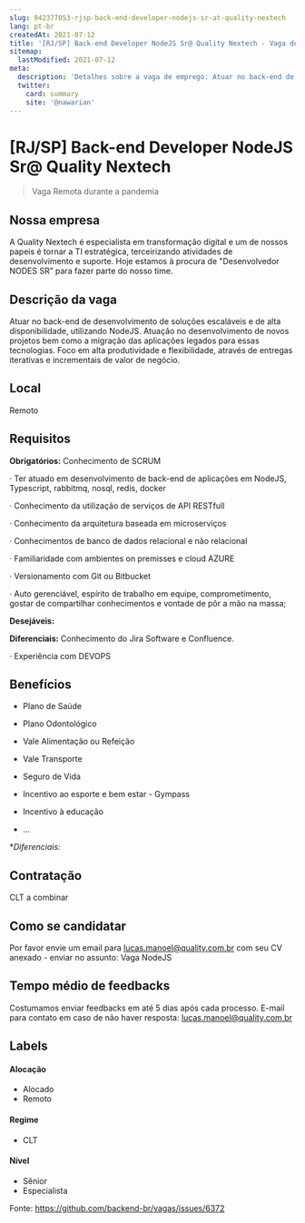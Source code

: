 ```yaml
---
slug: 942377053-rjsp-back-end-developer-nodejs-sr-at-quality-nextech
lang: pt-br
createdAt: 2021-07-12
title: '[RJ/SP] Back-end Developer NodeJS Sr@ Quality Nextech - Vaga de Emprego'
sitemap:
  lastModified: 2021-07-12
meta:
  description: 'Detalhes sobre a vaga de emprego: Atuar no back-end de desenvolvimento de soluções escaláveis e de alta disponibilidade, utilizando NodeJS. Atuação no desenvolvimento de novos projetos bem como a migração das aplicações legados para essas tecnologias. Foco em alta produtividade e flexibilidade, através de entregas iterativas e incrementais de valor de negócio.'
  twitter:
    card: summary
    site: '@nawarian'
---
```


# [RJ/SP] Back-end Developer NodeJS Sr@ Quality Nextech

<!--
==================================================
Caso a vaga for remoto durante a pandemia informar no texto "Remoto durante o covid"
==================================================
-->
<!-- 
==================================================
POR FAVOR, SÓ POSTE SE A VAGA FOR PARA BACK-END!

Não faça distinção de gênero no título da vaga.

Use: "Back-End Developer" ao invés de 
"Desenvolvedor Back-End" \o/

Exemplo: `[São Paulo] Back-End Developer @ NOME DA EMPRESA`
==================================================
-->
<!--
==================================================
Caso a vaga for remoto durante a pandemia deixar a linha abaixo
==================================================
-->
> Vaga Remota durante a pandemia

## Nossa empresa

A Quality Nextech é especialista em transformação digital e um de nossos papeis é tornar a TI estratégica, terceirizando atividades de desenvolvimento e suporte. Hoje estamos à procura de "Desenvolvedor NODES SR” para fazer parte do nosso time.

## Descrição da vaga

Atuar no back-end de desenvolvimento de soluções escaláveis e de alta disponibilidade, utilizando NodeJS. Atuação no desenvolvimento de novos projetos bem como a migração das aplicações legados para essas tecnologias. Foco em alta produtividade e flexibilidade, através de entregas iterativas e incrementais de valor de negócio.

## Local

Remoto 

## Requisitos

**Obrigatórios:**
    Conhecimento de SCRUM

·         Ter atuado em desenvolvimento de back-end de aplicações em NodeJS, Typescript, rabbitmq, nosql, redis, docker

·         Conhecimento da utilização de serviços de API RESTfull

·         Conhecimento da arquitetura baseada em microserviços

·         Conhecimentos de banco de dados relacional e não relacional

·         Familiaridade com ambientes on premisses e cloud AZURE

·         Versionamento com Git ou Bitbucket

·         Auto gerenciável, espírito de trabalho em equipe, comprometimento, gostar de compartilhar conhecimentos e vontade de pôr a mão na massa;

**Desejáveis:**


**Diferenciais:**
 Conhecimento do Jira Software e Confluence.

·         Experiência com DEVOPS
## Benefícios

- Plano de Saúde

- Plano Odontológico

- Vale Alimentação ou Refeição

- Vale Transporte

- Seguro de Vida

- Incentivo ao esporte e bem estar - Gympass

- Incentivo à educação
- ...

**Diferenciais:*

## Contratação

CLT a combinar

## Como se candidatar

Por favor envie um email para lucas.manoel@quality.com.br com seu CV anexado - enviar no assunto: Vaga NodeJS

## Tempo médio de feedbacks

Costumamos enviar feedbacks em até 5 dias após cada processo.
E-mail para contato em caso de não haver resposta: lucas.manoel@quality.com.br

## Labels


#### Alocação
- Alocado
- Remoto

#### Regime
- CLT

#### Nível

- Sênior
- Especialista




Fonte: https://github.com/backend-br/vagas/issues/6372
